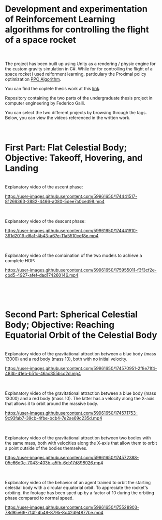 # Development and experimentation of Reinforcement Learning algorithms for controlling the flight of a space rocket<br />

<br /><br />The project has been built up using Unity as a rendering / physic engine for the custom gravity simulation in C#. While for for controlling the flight of a space rocket i used reiforment learning,
particulary the Proximal policy optimization [PPO Algorithm](https://arxiv.org/abs/1707.06347).

You can find the coplete thesis work at this [link](https://shorturl.at/AnHnJ).
<br />

Repository containing the two parts of the undergraduate thesis project in computer engineering by Federico Galli.

You can select the two different projects by browsing through the tags. Below, you can view the videos referenced in the written work.<br /><br /><br />

# First Part: Flat Celestial Body; Objective: Takeoff, Hovering, and Landing

<br />Explanatory video of the ascent phase:<br />

https://user-images.githubusercontent.com/59961650/174441517-81266363-3882-4466-a080-5dee7a0ced98.mp4

<br /><br />Explanatory video of the descent phase:<br />

https://user-images.githubusercontent.com/59961650/174441910-391d2019-d6a1-4b43-a67e-11a5510cef8e.mp4

<br /><br />Explanatory video of the combination of the two models to achieve a complete HOP:<br />

https://user-images.githubusercontent.com/59961650/175955011-f3f3cf2e-cbd5-4927-afef-dad174260146.mp4

<br /><br /><br />

# Second Part: Spherical Celestial Body; Objective: Reaching Equatorial Orbit of the Celestial Body<br />

<br />Explanatory video of the gravitational attraction between a blue body (mass 13000) and a red body (mass 10), both with no initial velocity.<br />

https://user-images.githubusercontent.com/59961650/174570951-2f8e71f4-483b-41eb-b51c-46ac355bcc2d.mp4

<br /><br />Explanatory video of the gravitational attraction between a blue body (mass 13000) and a red body (mass 10). The latter has a velocity along the X-axis that allows it to orbit around the massive body.<br />


https://user-images.githubusercontent.com/59961650/174571753-9c93fab7-39cb-4fbe-bcb4-7e2ae69c235d.mp4

<br /><br />Explanatory video of the gravitational attraction between two bodies with the same mass, both with velocities along the X-axis that allow them to orbit a point outside of the bodies themselves.<br />


https://user-images.githubusercontent.com/59961650/174572388-05c66d0c-7043-403b-a5fb-6cb17d898026.mp4

<br /><br />Explanatory video of the behavior of an agent trained to orbit the starting celestial body with a circular equatorial orbit. To appreciate the rocket's orbiting, the footage has been sped up by a factor of 10 during the orbiting phase compared to normal speed.<br />


https://user-images.githubusercontent.com/59961650/175528903-78d95e69-714f-4b48-8795-8c42d94877be.mp4



